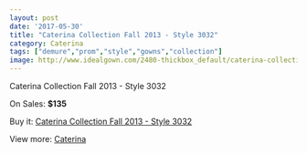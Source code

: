 ```yaml
---
layout: post
date: '2017-05-30'
title: "Caterina Collection Fall 2013 - Style 3032"
category: Caterina
tags: ["demure","prom","style","gowns","collection"]
image: http://www.idealgown.com/2480-thickbox_default/caterina-collection-fall-2013-style-3032.jpg
---
```

Caterina Collection Fall 2013 - Style 3032

On Sales: **$135**
<a href="https://www.idealgown.com/en/caterina/1166-caterina-collection-fall-2013-style-3032.html"><amp-img layout="responsive" width="600" height="600" src="//www.idealgown.com/2480-thickbox_default/caterina-collection-fall-2013-style-3032.jpg" alt="Caterina Collection Fall 2013 - Style 3032 0" /></a>

Buy it: [Caterina Collection Fall 2013 - Style 3032](https://www.idealgown.com/en/caterina/1166-caterina-collection-fall-2013-style-3032.html "Caterina Collection Fall 2013 - Style 3032")

View more: [Caterina](https://www.idealgown.com/en/15-caterina "Caterina")